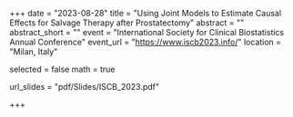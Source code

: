 +++
date = "2023-08-28"
title = "Using Joint Models to Estimate Causal Effects for Salvage Therapy after Prostatectomy"
abstract = ""
abstract_short = ""
event = "International Society for Clinical Biostatistics Annual Conference"
event_url = "https://www.iscb2023.info/"
location = "Milan, Italy"

selected = false
math = true

url_slides = "pdf/Slides/ISCB_2023.pdf"

+++
